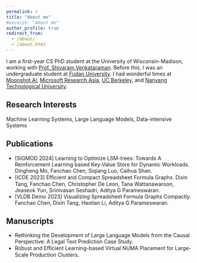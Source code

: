 ```yaml
---
permalink: /
title: "About me"
#excerpt: "About me"
author_profile: true
redirect_from: 
  - /about/
  - /about.html
---
```


I am a first-year CS PhD student at the University of Wisconsin-Madison, working with [Prof. Shivaram Venkataraman](https://shivaram.org/). Before this, I was an undergraduate student at [Fudan University](https://www.fudan.edu.cn/). I had wonderful times at [Moonshot AI](https://kimi.moonshot.cn/), [Microsoft Research Asia](https://www.microsoft.com/en-us/research/research-area/systems-and-networking/), [UC Berkeley](https://rise.cs.berkeley.edu/), and [Nanyang Technological University](https://www.ntu.edu.sg/scse).

## Research Interests
Machine Learning Systems, Large Language Models, Data-intensive Systems

## Publications
- [SIGMOD 2024] Learning to Optimize LSM-trees: Towards A Reinforcement Learning based Key-Value Store for Dynamic Workloads. Dingheng Mo, Fanchao Chen, Siqiang Luo, Caihua Shan.
- [ICDE 2023] Eﬃcient and Compact Spreadsheet Formula Graphs. Dixin Tang, Fanchao Chen, Christopher De Leon, Tana Wattanawaroon, Jeaseok Yun, Srinivasan Seshadri, Aditya G Parameswaran.
- [VLDB Demo 2023] Visualizing Spreadsheet Formula Graphs Compactly. Fanchao Chen, Dixin Tang, Haotian Li, Aditya G Parameswaran.

## Manuscripts
- Rethinking the Development of Large Language Models from the Causal Perspective: A Legal Text Prediction Case Study.
- Robust and Eﬃcient Learning-based Virtual NUMA Placement for Large-Scale Production Clusters.
